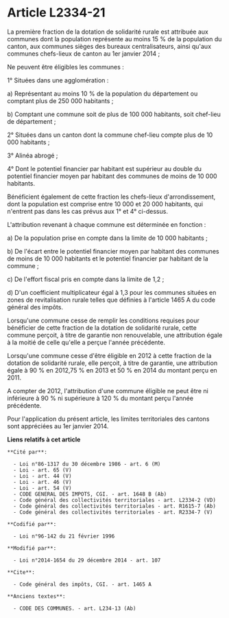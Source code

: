 # Article L2334-21

La première fraction de la dotation de solidarité rurale est attribuée aux communes dont la population représente au moins 15
% de la population du canton, aux communes sièges des bureaux centralisateurs, ainsi qu'aux communes chefs-lieux de canton au
1er janvier 2014 ; 

Ne peuvent être éligibles les communes : 

1° Situées dans une agglomération : 

a) Représentant au moins 10 % de la population du département ou comptant plus de 250 000 habitants ; 

b) Comptant une commune soit de plus de 100 000 habitants, soit chef-lieu de département ; 

2° Situées dans un canton dont la commune chef-lieu compte plus de 10 000 habitants ; 

3° Alinéa abrogé ; 

4° Dont le potentiel financier par habitant est supérieur au double du potentiel financier moyen par habitant des communes de
moins de 10 000 habitants. 

Bénéficient également de cette fraction les chefs-lieux d'arrondissement, dont la population est comprise entre 10 000 et 20
000 habitants, qui n'entrent pas dans les cas prévus aux 1° et 4° ci-dessus. 

L'attribution revenant à chaque commune est déterminée en fonction : 

a) De la population prise en compte dans la limite de 10 000 habitants ; 

b) De l'écart entre le potentiel financier moyen par habitant des communes de moins de 10 000 habitants et le potentiel
financier par habitant de la commune ; 

c) De l'effort fiscal pris en compte dans la limite de 1,2 ; 

d) D'un coefficient multiplicateur égal à 1,3 pour les communes situées en zones de revitalisation rurale telles que définies
à l'article 1465 A du code général des impôts.

Lorsqu'une commune cesse de remplir les conditions requises pour bénéficier de cette fraction de la dotation de solidarité
rurale, cette commune perçoit, à titre de garantie non renouvelable, une attribution égale à la moitié de celle qu'elle a
perçue l'année précédente. 

Lorsqu'une commune cesse d'être éligible en 2012 à cette fraction de la dotation de solidarité rurale, elle perçoit, à titre
de garantie, une attribution égale à 90 % en 2012,75 % en 2013 et 50 % en 2014 du montant perçu en 2011. 

A compter de 2012, l'attribution d'une commune éligible ne peut être ni inférieure à 90 % ni supérieure à 120 % du montant
perçu l'année précédente.

Pour l'application du présent article, les limites territoriales des cantons sont appréciées au 1er janvier 2014.

**Liens relatifs à cet article**

	**Cité par**:

	  - Loi n°86-1317 du 30 décembre 1986 - art. 6 (M)
	  - Loi - art. 65 (V)
	  - Loi - art. 44 (V)
	  - Loi - art. 46 (V)
	  - Loi - art. 54 (V)
	  - CODE GENERAL DES IMPOTS, CGI. - art. 1648 B (Ab)
	  - Code général des collectivités territoriales - art. L2334-2 (VD)
	  - Code général des collectivités territoriales - art. R1615-7 (Ab)
	  - Code général des collectivités territoriales - art. R2334-7 (V)

	**Codifié par**:

	  - Loi n°96-142 du 21 février 1996

	**Modifié par**:

	  - Loi n°2014-1654 du 29 décembre 2014 - art. 107

	**Cite**:

	  - Code général des impôts, CGI. - art. 1465 A

	**Anciens textes**:

	  - CODE DES COMMUNES. - art. L234-13 (Ab)
